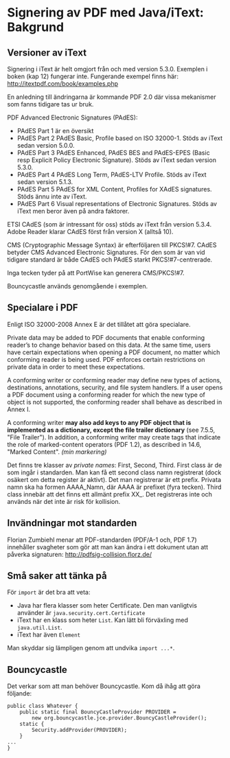 # Signering av PDF med Java/iText: Bakgrund #

## Versioner av iText ##

Signering i iText är helt omgjort från och med version 5.3.0. Exemplen i boken (kap 12) fungerar inte. Fungerande exempel finns här: http://itextpdf.com/book/examples.php

En anledning till ändringarna är kommande PDF 2.0 där vissa mekanismer som fanns tidigare tas ur bruk.

PDF Advanced Electronic Signatures (PAdES):


* PAdES Part 1 är en översikt
* PAdES Part 2 PAdES Basic, Profile based on ISO 32000-1. Stöds av iText sedan version 5.0.0.
* PAdES Part 3 PAdES Enhanced, PAdES BES and PAdES-EPES (Basic resp Explicit Policy Electronic Signature). Stöds av iText sedan version 5.3.0.
* PAdES Part 4 PAdES Long Term, PAdES-LTV Profile. Stöds av iText sedan version 5.1.3.
* PAdES Part 5 PAdES for XML Content, Profiles for XAdES signatures. Stöds ännu inte av iText.
* PAdES Part 6 Visual representations of Electronic Signatures. Stöds av iText men beror även på andra faktorer.

ETSI CAdES (som är intressant för oss) stöds av iText från version 5.3.4. Adobe Reader klarar CAdES först från version X (alltså 10).

CMS (Cryptographic Message Syntax) är efterföljaren till PKCS!#7. CAdES betyder CMS Advanced Electronic Signatures. För den som är van vid tidigare standard är både CAdES och PAdES starkt PKCS!#7-centrerade.

Inga tecken tyder på att PortWise kan generera CMS/PKCS!#7.

Bouncycastle används genomgående i exemplen.

## Specialare i PDF ##

Enligt ISO 32000-2008 Annex E är det tillåtet att göra specialare.

 Private data may be added to PDF documents that enable conforming reader’s to change behavior based on this data. At the same time, users have certain expectations when opening a PDF document, no matter which conforming reader is being used. PDF enforces certain restrictions on private data in order to meet these expectations.

 A conforming writer or conforming reader may define new types of actions, destinations, annotations, security, and file system handlers. If a user opens a PDF document using a conforming reader for which the new type of object is not supported, the conforming reader shall behave as described in Annex I.

 A conforming writer **may also add keys to any PDF object that is implemented as a dictionary, except the file trailer dictionary** (see 7.5.5, "File Trailer"). In addition, a conforming writer may create tags that indicate the role of marked-content operators (PDF 1.2), as described in 14.6, "Marked Content". *(min markering)*

Det finns tre klasser av *private names*: First, Second, Third. First class är de som ingår i standarden. Man kan få ett second class namn registrerat (dock osäkert om detta register är aktivt). Det man registrerar är ett prefix. Privata namn ska ha formen AAAA_Namn, där AAAA är prefixet (fyra tecken). Third class innebär att det finns ett allmänt prefix XX_. Det registreras inte och används när det inte är risk för kollision.

## Invändningar mot standarden ##

Florian Zumbiehl menar att PDF-standarden (PDF/A-1 och, PDF 1.7) innehåller svagheter som gör att man kan ändra i ett dokument utan att påverka signaturen: http://pdfsig-collision.florz.de/

## Små saker att tänka på ##

För `import` är det bra att veta:


* Java har flera klasser som heter Certificate. Den man vanligtvis använder är `java.security.cert.Certificate`
* iText har en klass som heter `List`. Kan lätt bli förväxling med `java.util.List`.
* iText har även `Element`

Man skyddar sig lämpligen genom att undvika `import ...*`.

## Bouncycastle ##

Det verkar som att man behöver Bouncycastle. Kom då ihåg att göra följande:

```
public class Whatever {
    public static final BouncyCastleProvider PROVIDER = 
        new org.bouncycastle.jce.provider.BouncyCastleProvider();
    static {
        Security.addProvider(PROVIDER);
    }
...
}
```

